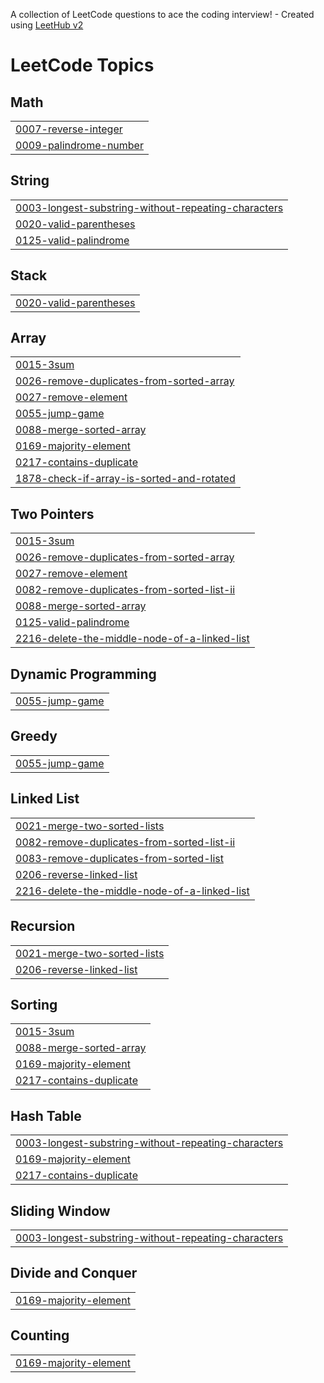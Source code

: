 A collection of LeetCode questions to ace the coding interview! - Created using [LeetHub v2](https://github.com/arunbhardwaj/LeetHub-2.0)
<!---LeetCode Topics Start-->
# LeetCode Topics
## Math
|  |
| ------- |
| [0007-reverse-integer](https://github.com/vivekchauhan15816/Advanced-Programming/tree/master/0007-reverse-integer) |
| [0009-palindrome-number](https://github.com/vivekchauhan15816/Advanced-Programming/tree/master/0009-palindrome-number) |
## String
|  |
| ------- |
| [0003-longest-substring-without-repeating-characters](https://github.com/vivekchauhan15816/Advanced-Programming/tree/master/0003-longest-substring-without-repeating-characters) |
| [0020-valid-parentheses](https://github.com/vivekchauhan15816/Advanced-Programming/tree/master/0020-valid-parentheses) |
| [0125-valid-palindrome](https://github.com/vivekchauhan15816/Advanced-Programming/tree/master/0125-valid-palindrome) |
## Stack
|  |
| ------- |
| [0020-valid-parentheses](https://github.com/vivekchauhan15816/Advanced-Programming/tree/master/0020-valid-parentheses) |
## Array
|  |
| ------- |
| [0015-3sum](https://github.com/vivekchauhan15816/Advanced-Programming/tree/master/0015-3sum) |
| [0026-remove-duplicates-from-sorted-array](https://github.com/vivekchauhan15816/Advanced-Programming/tree/master/0026-remove-duplicates-from-sorted-array) |
| [0027-remove-element](https://github.com/vivekchauhan15816/Advanced-Programming/tree/master/0027-remove-element) |
| [0055-jump-game](https://github.com/vivekchauhan15816/Advanced-Programming/tree/master/0055-jump-game) |
| [0088-merge-sorted-array](https://github.com/vivekchauhan15816/Advanced-Programming/tree/master/0088-merge-sorted-array) |
| [0169-majority-element](https://github.com/vivekchauhan15816/Advanced-Programming/tree/master/0169-majority-element) |
| [0217-contains-duplicate](https://github.com/vivekchauhan15816/Advanced-Programming/tree/master/0217-contains-duplicate) |
| [1878-check-if-array-is-sorted-and-rotated](https://github.com/vivekchauhan15816/Advanced-Programming/tree/master/1878-check-if-array-is-sorted-and-rotated) |
## Two Pointers
|  |
| ------- |
| [0015-3sum](https://github.com/vivekchauhan15816/Advanced-Programming/tree/master/0015-3sum) |
| [0026-remove-duplicates-from-sorted-array](https://github.com/vivekchauhan15816/Advanced-Programming/tree/master/0026-remove-duplicates-from-sorted-array) |
| [0027-remove-element](https://github.com/vivekchauhan15816/Advanced-Programming/tree/master/0027-remove-element) |
| [0082-remove-duplicates-from-sorted-list-ii](https://github.com/vivekchauhan15816/Advanced-Programming/tree/master/0082-remove-duplicates-from-sorted-list-ii) |
| [0088-merge-sorted-array](https://github.com/vivekchauhan15816/Advanced-Programming/tree/master/0088-merge-sorted-array) |
| [0125-valid-palindrome](https://github.com/vivekchauhan15816/Advanced-Programming/tree/master/0125-valid-palindrome) |
| [2216-delete-the-middle-node-of-a-linked-list](https://github.com/vivekchauhan15816/Advanced-Programming/tree/master/2216-delete-the-middle-node-of-a-linked-list) |
## Dynamic Programming
|  |
| ------- |
| [0055-jump-game](https://github.com/vivekchauhan15816/Advanced-Programming/tree/master/0055-jump-game) |
## Greedy
|  |
| ------- |
| [0055-jump-game](https://github.com/vivekchauhan15816/Advanced-Programming/tree/master/0055-jump-game) |
## Linked List
|  |
| ------- |
| [0021-merge-two-sorted-lists](https://github.com/vivekchauhan15816/Advanced-Programming/tree/master/0021-merge-two-sorted-lists) |
| [0082-remove-duplicates-from-sorted-list-ii](https://github.com/vivekchauhan15816/Advanced-Programming/tree/master/0082-remove-duplicates-from-sorted-list-ii) |
| [0083-remove-duplicates-from-sorted-list](https://github.com/vivekchauhan15816/Advanced-Programming/tree/master/0083-remove-duplicates-from-sorted-list) |
| [0206-reverse-linked-list](https://github.com/vivekchauhan15816/Advanced-Programming/tree/master/0206-reverse-linked-list) |
| [2216-delete-the-middle-node-of-a-linked-list](https://github.com/vivekchauhan15816/Advanced-Programming/tree/master/2216-delete-the-middle-node-of-a-linked-list) |
## Recursion
|  |
| ------- |
| [0021-merge-two-sorted-lists](https://github.com/vivekchauhan15816/Advanced-Programming/tree/master/0021-merge-two-sorted-lists) |
| [0206-reverse-linked-list](https://github.com/vivekchauhan15816/Advanced-Programming/tree/master/0206-reverse-linked-list) |
## Sorting
|  |
| ------- |
| [0015-3sum](https://github.com/vivekchauhan15816/Advanced-Programming/tree/master/0015-3sum) |
| [0088-merge-sorted-array](https://github.com/vivekchauhan15816/Advanced-Programming/tree/master/0088-merge-sorted-array) |
| [0169-majority-element](https://github.com/vivekchauhan15816/Advanced-Programming/tree/master/0169-majority-element) |
| [0217-contains-duplicate](https://github.com/vivekchauhan15816/Advanced-Programming/tree/master/0217-contains-duplicate) |
## Hash Table
|  |
| ------- |
| [0003-longest-substring-without-repeating-characters](https://github.com/vivekchauhan15816/Advanced-Programming/tree/master/0003-longest-substring-without-repeating-characters) |
| [0169-majority-element](https://github.com/vivekchauhan15816/Advanced-Programming/tree/master/0169-majority-element) |
| [0217-contains-duplicate](https://github.com/vivekchauhan15816/Advanced-Programming/tree/master/0217-contains-duplicate) |
## Sliding Window
|  |
| ------- |
| [0003-longest-substring-without-repeating-characters](https://github.com/vivekchauhan15816/Advanced-Programming/tree/master/0003-longest-substring-without-repeating-characters) |
## Divide and Conquer
|  |
| ------- |
| [0169-majority-element](https://github.com/vivekchauhan15816/Advanced-Programming/tree/master/0169-majority-element) |
## Counting
|  |
| ------- |
| [0169-majority-element](https://github.com/vivekchauhan15816/Advanced-Programming/tree/master/0169-majority-element) |
<!---LeetCode Topics End-->